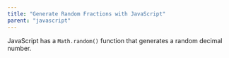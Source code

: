 ```yaml
---
title: "Generate Random Fractions with JavaScript"
parent: "javascript"
---
```


JavaScript has a `Math.random()` function that generates a random decimal number.
